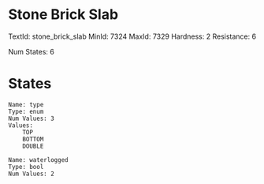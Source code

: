 # Stone Brick Slab
TextId: stone_brick_slab
MinId: 7324
MaxId: 7329
Hardness: 2
Resistance: 6

Num States: 6
# States
```
Name: type
Type: enum
Num Values: 3
Values:
    TOP
    BOTTOM
    DOUBLE

Name: waterlogged
Type: bool
Num Values: 2
```